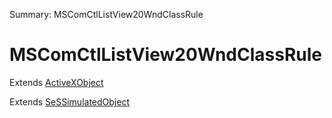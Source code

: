 Summary: MSComCtlListView20WndClassRule

# MSComCtlListView20WndClassRule

Extends [ActiveXObject](ActiveXObject.md)

Extends [SeSSimulatedObject](SeSSimulatedObject.md)


